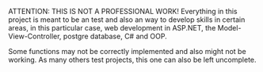 ATTENTION: THIS IS NOT A PROFESSIONAL WORK! Everything in this project is meant to be an test and also an way to develop skills in certain areas, in this particular case, web development in ASP.NET, the Model-View-Controller, postgre database, C# and OOP. 

Some functions may not be correctly implemented and also might not be working. 
As many others test projects, this one can also be left uncomplete. 
